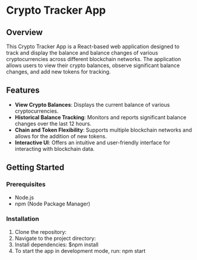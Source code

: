 # Crypto Tracker App

## Overview

This Crypto Tracker App is a React-based web application designed to track and display the balance and balance changes of various cryptocurrencies across different blockchain networks. The application allows users to view their crypto balances, observe significant balance changes, and add new tokens for tracking.

## Features

- **View Crypto Balances**: Displays the current balance of various cryptocurrencies.
- **Historical Balance Tracking**: Monitors and reports significant balance changes over the last 12 hours.
- **Chain and Token Flexibility**: Supports multiple blockchain networks and allows for the addition of new tokens.
- **Interactive UI**: Offers an intuitive and user-friendly interface for interacting with blockchain data.

## Getting Started

### Prerequisites

- Node.js
- npm (Node Package Manager)

### Installation

1. Clone the repository:
2. Navigate to the project directory:
3. Install dependencies: $npm install
4. To start the app in development mode, run: npm start

